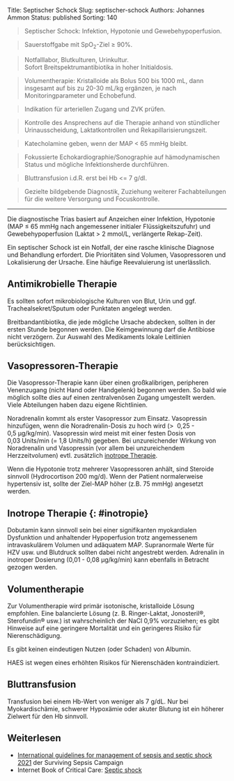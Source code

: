 Title: Septischer Schock
Slug: septischer-schock
Authors: Johannes Ammon
Status: published
Sorting: 140

> Septischer Schock: Infektion, Hypotonie und Gewebehypoperfusion.

> Sauerstoffgabe mit SpO<sub>2</sub>-Ziel ≥&nbsp;90%.

> Notfalllabor, Blutkulturen, Urinkultur.<br> Sofort Breitspektrumantibiotika in hoher Initialdosis.

> Volumentherapie: Kristalloide als Bolus 500 bis 1000&nbsp;mL, dann insgesamt auf bis zu 20-30&nbsp;mL/kg ergänzen, je nach Monitoringparameter und Echobefund.

> Indikation für arteriellen Zugang und ZVK prüfen.

> Kontrolle des Ansprechens auf die Therapie anhand von stündlicher Urinausscheidung, Laktatkontrollen und Rekapillarisierungszeit.

> Katecholamine geben, wenn der MAP <&nbsp;65&nbsp;mmHg bleibt.

> Fokussierte Echokardiographie/<wbr>Sonographie auf hämodynamischen Status und mögliche Infektionsherde durchführen.

> Bluttransfusion i.d.R. erst bei Hb <= 7&nbsp;g/dl.

> Gezielte bildgebende Diagnostik, Zuziehung weiterer Fachabteilungen für die weitere Versorgung und Focuskontrolle.

------------------------------------------------------------
Die diagnostische Trias basiert auf Anzeichen einer Infektion, Hypotonie (MAP ≤&nbsp;65&nbsp;mmHg nach angemessener initialer Flüssigkeitszufuhr) und Gewebehypoperfusion (Laktat >&nbsp;2&nbsp;mmol/L, verlängerte Rekap-Zeit).

Ein septischer Schock ist ein Notfall, der eine rasche klinische Diagnose und Behandlung erfordert. Die Prioritäten sind Volumen, Vasopressoren und Lokalisierung der Ursache. Eine häufige Reevaluierung ist unerlässlich.

## Antimikrobielle Therapie

Es sollten sofort mikrobiologische Kulturen von Blut, Urin und ggf. Trachealsekret/Sputum oder Punktaten angelegt werden.

Breitbandantibiotika, die jede mögliche Ursache abdecken, sollten in der ersten Stunde begonnen werden. Die Keimgewinnung darf die Antibiose nicht verzögern. Zur Auswahl des Medikaments lokale Leitlinien berücksichtigen.

## Vasopressoren-Therapie

Die Vasopressor-Therapie kann über einen großkalibrigen, peripheren Venenzugang (nicht Hand oder Handgelenk) begonnen werden. So bald wie möglich sollte dies auf einen zentralvenösen Zugang umgestellt werden. Viele Abteilungen haben dazu eigene Richtlinien.

Noradrenalin kommt als erster Vasopressor zum Einsatz. Vasopressin hinzufügen, wenn die Noradrenalin-Dosis zu hoch wird (>&nbsp; <a class="doselink"
    data-substanz="Noradrenalin"
    data-dosierung="0.25" data-dosierung2="0.5">
    0,25 - 0,5&nbsp;µg/kg/min</a>). Vasopressin wird meist mit einer festen Dosis von 0,03&nbsp;Units/min (= 1,8&nbsp;Units/h) gegeben. Bei unzureichender Wirkung von Noradrenalin und Vasopressin (vor allem bei unzureichendem Herzzeitvolumen) evtl. zusätzlich [inotrope Therapie](#inotropie).

Wenn die Hypotonie trotz mehrerer Vasopressoren anhält, sind Steroide sinnvoll (Hydrocortison 200&nbsp;mg/d). Wenn der Patient normalerweise hypertensiv ist, sollte der Ziel-MAP höher (z.B. 75&nbsp;mmHg) angesetzt werden.

## Inotrope Therapie {: #inotropie}

Dobutamin kann sinnvoll sein bei einer signifikanten myokardialen Dysfunktion und anhaltender Hypoperfusion trotz angemessenem intravaskulärem Volumen und adäquatem MAP. Supranormale Werte für HZV usw. und Blutdruck sollten dabei nicht angestrebt werden. Adrenalin in inotroper Dosierung (<a class="doselink"
    data-substanz="Adrenalin"
    data-dosierung="0.01" data-dosierung2="0.08">0,01 - 0,08&nbsp;µg/kg/min</a>) kann ebenfalls in Betracht gezogen werden.

## Volumentherapie

Zur Volumentherapie wird primär isotonische, kristalloide Lösung empfohlen. Eine balancierte Lösung (z. B. Ringer-Laktat, Jonosteril&reg;, Sterofundin&reg; usw.) ist wahrscheinlich der NaCl 0,9% vorzuziehen; es gibt Hinweise auf eine geringere Mortalität und ein geringeres Risiko für Nierenschädigung.

Es gibt keinen eindeutigen Nutzen (oder Schaden) von Albumin.

HAES ist wegen eines erhöhten Risikos für Nierenschäden kontraindiziert.

## Bluttransfusion

Transfusion bei einem Hb-Wert von weniger als 7&nbsp;g/dL. Nur bei Myokardischämie, schwerer Hypoxämie oder akuter Blutung ist ein höherer Zielwert für den Hb sinnvoll.

## Weiterlesen

- [International guidelines for management of sepsis and septic shock 2021](https://www.ncbi.nlm.nih.gov/pmc/articles/PMC8486643/) der Surviving Sepsis Campaign
- Internet Book of Critical Care: [Septic shock](https://emcrit.org/ibcc/sepsis/)

